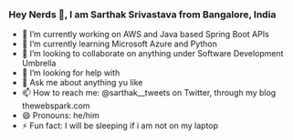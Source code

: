 ### Hey Nerds 👋, I am Sarthak Srivastava from Bangalore, India

- 🔭 I’m currently working on AWS and Java based Spring Boot APIs
- 🌱 I’m currently learning Microsoft Azure and Python
- 👯 I’m looking to collaborate on anything under Software Development Umbrella
- 🤔 I’m looking for help with 
- 💬 Ask me about anything yu like
- 📫 How to reach me: @sarthak__tweets on Twitter, through my blog thewebspark.com
- 😄 Pronouns: he/him
- ⚡ Fun fact: I will be sleeping if i am not on my laptop

